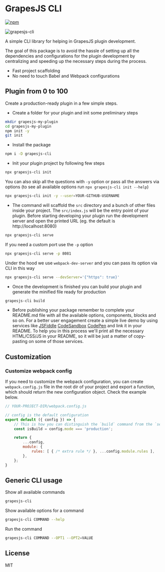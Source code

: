 # GrapesJS CLI

[![npm](https://img.shields.io/npm/v/grapesjs-cli.svg)](https://www.npmjs.com/package/grapesjs-cli)

![grapesjs-cli](https://user-images.githubusercontent.com/11614725/67523496-0ed41300-f6af-11e9-9850-7175355f2946.jpg)

A simple CLI library for helping in GrapesJS plugin development.

The goal of this package is to avoid the hassle of setting up all the dependencies and configurations for the plugin development by centralizing and speeding up the necessary steps during the process.

* Fast project scaffolding
* No need to touch Babel and Webpack configurations

## Plugin from 0 to 100

Create a production-ready plugin in a few simple steps.

* Create a folder for your plugin and init some preliminary steps

```sh
mkdir grapesjs-my-plugin
cd grapesjs-my-plugin
npm init -y
git init
```

* Install the package

```sh
npm i -D grapesjs-cli
```

* Init your plugin project by following few steps

```sh
npx grapesjs-cli init
```

You can also skip all the questions with `-y` option or pass all the answers via options (to see all available options run `npx grapesjs-cli init --help`)

```sh
npx grapesjs-cli init -y --user=YOUR-GITHUB-USERNAME
```

* The command will scaffold the `src` directory and a bunch of other files inside your project. The `src/index.js` will be the entry point of your plugin. Before starting developing your plugin run the development server and open the printed URL (eg. the default is http://localhost:8080)

```sh
npx grapesjs-cli serve
```

If you need a custom port use the `-p` option

```sh
npx grapesjs-cli serve -p 8081
```

Under the hood we use `webpack-dev-server` and you can pass its option via CLI in this way

```sh
npx grapesjs-cli serve --devServer='{"https": true}'
```

* Once the development is finished you can build your plugin and generate the minified file ready for production

```sh
grapesjs-cli build
```

* Before publishing your package remember to complete your README.md file with all the available options, components, blocks and so on.
For a better user engagement create a simple live demo by using services like [JSFiddle](https://jsfiddle.net) [CodeSandbox](https://codesandbox.io) [CodePen](https://codepen.io) and link it in your README. To help you in this process we'll print all the necessary HTML/CSS/JS in your README, so it will be just a matter of copy-pasting on some of those services.

## Customization

### Customize webpack config

If you need to customize the webpack configuration, you can create `webpack.config.js` file in the root dir of your project and export a function, which should return the new configuration object. Check the example below.

```js
// YOUR-PROJECT-DIR/webpack.config.js

// config is the default configuration
export default ({ config }) => {
    // This is how you can distinguish the `build` command from the `serve`
    const isBuild = config.mode === 'production';

    return {
        ...config,
        module: {
            rules: [ { /* extra rule */ }, ...config.module.rules ],
        },
    };
}
```

## Generic CLI usage

Show all available commands

```sh
grapesjs-cli
```

Show available options for a command

```sh
grapesjs-cli COMMAND --help
```

Run the command

```sh
grapesjs-cli COMMAND --OPT1 --OPT2=VALUE
```


## License

MIT
